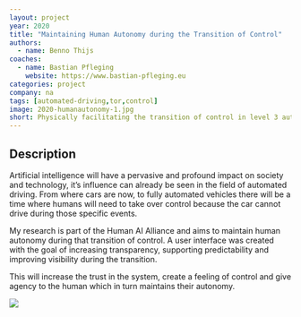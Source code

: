 ```yaml
---
layout: project
year: 2020
title: "Maintaining Human Autonomy during the Transition of Control"
authors:
  - name: Benno Thijs
coaches:
  - name: Bastian Pfleging
    website: https://www.bastian-pfleging.eu
categories: project
company: na
tags: [automated-driving,tor,control]
image: 2020-humanautonomy-1.jpg
short: Physically facilitating the transition of control in level 3 automated vehicles.
---
```


## Description
Artificial intelligence will have a pervasive and profound impact on society and technology, it’s influence can already be seen in the field of automated driving. From where cars are now, to fully automated vehicles there will be a time where humans will need to take over control because the car cannot drive during those specific events.

My research is part of the Human AI Alliance and aims to maintain human autonomy during that transition of control. A user interface was created with the goal of increasing transparency, supporting predictability and improving visibility during the transition.

This will increase the trust in the system, create a feeling of control and give agency to the human which in turn maintains their autonomy.

<div class="project-image">
  <img src="/assets/img/2020-humanautonomy-2.jpg">
</div>